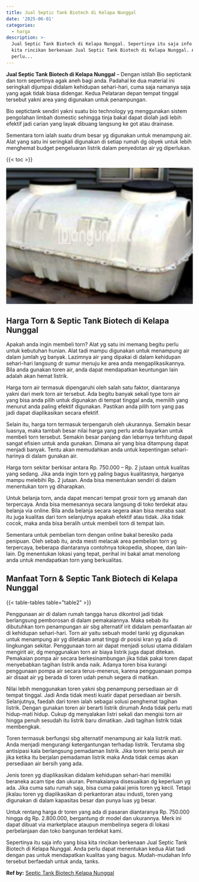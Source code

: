 ```yaml
---
title: Jual Septic Tank Biotech di Kelapa Nunggal
date: '2025-06-01'
categories:
  - harga
description: >-
  Jual Septic Tank Biotech di Kelapa Nunggal. Sepertinya itu saja info yang bisa
  kita rincikan berkenaan Jual Septic Tank Biotech di Kelapa Nunggal. Anda
  perlu...
---
```


**Jual Septic Tank Biotech di Kelapa Nunggal** – Dengan istilah Bio septictank dan torn sepertinya agak aneh bagi anda. Padahal ke dua material ini seringkali dijumpai didalam kehidupan sehari-hari, cuma saja namanya saja yang agak tidak biasa didengar. Kedua Pelataran depan tempat tinggal tersebut yakni area yang digunakan untuk penampungan.

Bio septictank sendiri yakni suatu bio technology yg menggunakan sistem pengolahan limbah domestic sehingga tinja bakal dapat diolah jadi lebih efektif jadi carian yang layak dibuang langsung ke got atau drainase.

Sementara torn ialah suatu drum besar yg digunakan untuk menampung air. Alat yang satu ini seringkali digunakan di setiap rumah dg obyek untuk lebih menghemat budget pengeluaran listrik dalam penyedotan air yg diperlukan.

{{< toc >}}

![Jual Septic Tank Biotech di Kelapa Nunggal](/images/jual-bio-septictank-46.png)

## Harga Torn & Septic Tank Biotech di Kelapa Nunggal

Apakah anda ingin membeli torn? Alat yg satu ini memang begitu perlu untuk kebutuhan hunian. Alat tadi mampu digunakan untuk menampung air dalam jumlah yg banyak. Lazimnya air yang dipakai di dalam kehidupan sehari-hari langsung dr sumur menuju ke area anda mengaplikasikannya. Bila anda gunakan toren air, anda dapat mendapatkan keuntungan lain adalah akan hemat listrik.

Harga torn air termasuk dipengaruhi oleh salah satu faktor, diantaranya yakni dari merk torn air tersebut. Ada begitu banyak sekali type torn air yang bisa anda pilih untuk digunakan di tempat tinggal anda, memilih yang menurut anda paling efektif digunakan. Pastikan anda pilih torn yang pas jadi dapat diaplikasikan secara efektif.

Selain itu, harga torn termasuk terpengaruh oleh ukurannya. Semakin besar luasnya, maka tambah besar nilai harga yang perlu anda bayarkan untuk membeli torn tersebut. Semakin besar panjang dan lebarnya terhitung dapat sangat efisien untuk anda gunakan. Dimana air yang bisa ditampung dapat menjadi banyak. Tentu akan memudahkan anda untuk kepentingan sehari-harinya di dalam gunakan air.

Harga torn sekitar berkisar antara Rp. 750.000 – Rp. 2 jutaan untuk kualitas yang sedang. Jika anda ingin torn yg paling bagus kualitasnya, harganya mampu melebihi Rp. 2 jutaan. Anda bisa menentukan sendiri di dalam menentukan torn yg diharapkan.

Untuk belanja torn, anda dapat mencari tempat grosir torn yg amanah dan terpercaya. Anda bisa memesannya secara langsung di toko terdekat atau belanja via online. Bila anda belanja secara segera akan bisa meraba saat itu juga kualitas dari torn selanjutnya apakah efektif atau tidak. Jika tidak cocok, maka anda bisa beralih untuk membeli torn di tempat lain.

Sementara untuk pembelian torn dengan online bakal beresiko pada penipuan. Oleh sebab itu, anda mesti melacak area pembelian torn yg terpercaya, beberapa diantaranya contohnya tokopedia, shopee, dan lain-lain. Dg menentukan lokasi yang tepat, perihal ini bakal amat menolong anda untuk mendapatkan torn yang berkualitas.

## Manfaat Torn & Septic Tank Biotech di Kelapa Nunggal

{{< table-tables table="table2" >}}

Penggunaan air di dalam rumah tangga harus dikontrol jadi tidak berlangsung pemborosan di dalam pemakaiannya. Maka sebab itu dibutuhkan torn penampungan air sbg alternatif irit didalam pemanfaatan air di kehidupan sehari-hari. Torn air yaitu sebuah model tanki yg digunakan untuk menampung air yg diletakan amat tinggi dr posisi kran yg ada di lingkungan sekitar. Penggunaan torn air dapat menjadi solusi utama didalam mengirit air, dg menggunakan torn air biaya listrik juga dapat ditekan. Pemakaian pompa air secara berkesinambungan jika tidak pakai toren dapat menyebabkan tagihan listrik anda naik. Adanya toren bisa kurangi penggunaan pompa air secara terus-menerus, karena pengguanaan pompa air disaat air yg berada di toren udah penuh segera di matikan.

Nilai lebih menggunakan toren yakni sbg penampung persediaan air di tempat tinggal. Jadi Anda tidak mesti kuatir dapat persediaan air bersih. Selanjutnya, faedah dari toren ialah sebagai solusi penghemat tagihan listrik. Dengan gunakan toren air berarti listrik dirumah Anda tidak perlu mati hidup-mati hidup. Cukup dg menyalakan listri sekali dan mengisi torn air hingga penuh sesudah itu listrik baru dimatikan. Jadi tagihan listrik tidak membengkak.

Toren termasuk berfungsi sbg alternatif menampung air kala listrik mati. Anda menjadi mengurangi ketergantungan terhadap listrik. Terutama sbg antisipasi kala berlangsung pemadaman listrik. Jika toren terisi penuh air jika ketika itu berjalan pemadaman listrik maka Anda tidak cemas akan persediaan air bersih yang ada.

Jenis toren yg diaplikasikan didalam kehidupan sehari-hari memiliki beraneka acam tipe dan ukuran. Pemakaianya disesuaikan dg keperluan yg ada. Jika cuma satu rumah saja, bisa cuma pakai jenis toren yg kecil. Tetapi jikalau toren yg diaplikasikan di perkantoran atau industi, toren yang digunakan di dalam kapasitas besar dan punya luas yg besar.

Untuk rentang harga dr toren yang ada di pasaran diantaranya Rp. 750.000 hingga dg Rp. 2.800.000, bergantung dr model dan ukurannya. Merk ini dapat dibuat via marketplace ataupun membelinya segera di lokasi perbelanjaan dan toko bangunan terdekat kami.

Sepertinya itu saja info yang bisa kita rincikan berkenaan Jual Septic Tank Biotech di Kelapa Nunggal. Anda perlu dapat menentukan kedua Alat tadi dengan pas untuk mendapatkan kualitas yang bagus. Mudah-mudahan Info tersebut berfaedah untuk anda, tanks.

**Ref by:** [Septic Tank Biotech Kelapa Nunggal](https://id.wikipedia.org/wiki/Septic)
